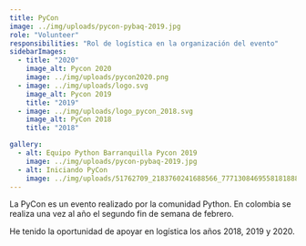 ```yaml
---
title: PyCon
image: ../img/uploads/pycon-pybaq-2019.jpg
role: "Volunteer"
responsibilities: "Rol de logística en la organización del evento"
sidebarImages:
  - title: "2020"
    image_alt: Pycon 2020
    image: ../img/uploads/pycon2020.png
  - image: ../img/uploads/logo.svg
    image_alt: Pycon 2019
    title: "2019"
  - image: ../img/uploads/logo_pycon_2018.svg
    image_alt: PyCon 2018
    title: "2018"

gallery:
  - alt: Equipo Python Barranquilla Pycon 2019
    image: ../img/uploads/pycon-pybaq-2019.jpg
  - alt: Iniciando PyCon
    image: ../img/uploads/51762709_2183760241688566_7771308469558181888_n.jpg
---
```


La PyCon es un evento realizado por la comunidad Python. En colombia se realiza una vez al año el segundo fin de semana de febrero.

He tenido la oportunidad de apoyar en logística los años 2018, 2019 y 2020.
